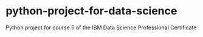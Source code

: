 # python-project-for-data-science
Python project for course 5 of the IBM Data Science Professional Certificate
